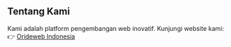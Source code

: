 ## Tentang Kami
Kami adalah platform pengembangan web inovatif. Kunjungi website kami:  
👉 [Orideweb Indonesia](https://www.oridewebindonesia.co.id/)
